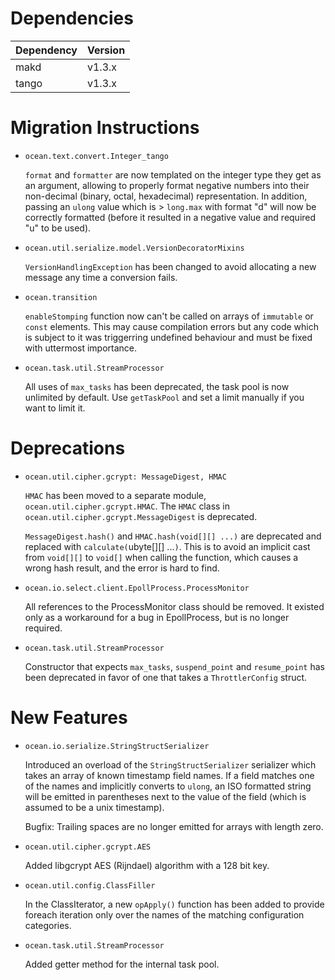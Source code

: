 Dependencies
============

Dependency | Version
-----------|---------
makd       | v1.3.x
tango      | v1.3.x

Migration Instructions
======================

* `ocean.text.convert.Integer_tango`

  `format` and `formatter` are now templated on the integer type they get as an argument,
  allowing to properly format negative numbers into their non-decimal
  (binary, octal, hexadecimal) representation.
  In addition, passing an `ulong` value which is > `long.max` with format "d" will now
  be correctly formatted (before it resulted in a negative value and required "u" to be used).

* `ocean.util.serialize.model.VersionDecoratorMixins`

  `VersionHandlingException` has been changed to avoid allocating a
  new message any time a conversion fails.

* `ocean.transition`

  `enableStomping` function now can't be called on arrays of `immutable` or
  `const` elements. This may cause compilation errors but any code which
  is subject to it was triggerring undefined behaviour and must be fixed
  with uttermost importance.

* `ocean.task.util.StreamProcessor`

  All uses of `max_tasks` has been deprecated, the task pool is now unlimited by
  default. Use `getTaskPool` and set a limit manually if you want to limit it.

Deprecations
============

* `ocean.util.cipher.gcrypt: MessageDigest, HMAC`

  `HMAC` has been moved to a separate module, `ocean.util.cipher.gcrypt.HMAC`.
  The `HMAC` class in `ocean.util.cipher.gcrypt.MessageDigest` is deprecated.

  `MessageDigest.hash()` and `HMAC.hash(void[][] ...)` are deprecated and
   replaced with `calculate(`ubyte[][] ...`)`.  This is to avoid an implicit
   cast from `void[][]` to `void[]` when calling the function, which causes a
   wrong hash result, and the error is hard to find.

* `ocean.io.select.client.EpollProcess.ProcessMonitor`

  All references to the ProcessMonitor class should be removed. It existed
  only as a workaround for a bug in EpollProcess, but is no longer required.

* `ocean.task.util.StreamProcessor`

  Constructor that expects `max_tasks`, `suspend_point` and `resume_point` has
  been deprecated in favor of one that takes a `ThrottlerConfig` struct.

New Features
============

* `ocean.io.serialize.StringStructSerializer`

  Introduced an overload of the `StringStructSerializer` serializer
  which takes an array of known timestamp field names.
  If a field matches one of the names and implicitly converts to `ulong`,
  an ISO formatted string will be emitted in parentheses next to the value of
  the field (which is assumed to be a unix timestamp).

  Bugfix: Trailing spaces are no longer emitted for arrays with length zero.

* `ocean.util.cipher.gcrypt.AES`

  Added libgcrypt AES (Rijndael) algorithm with a 128 bit key.

* `ocean.util.config.ClassFiller`

  In the ClassIterator, a new `opApply()` function has been added to provide
  foreach iteration only over the names of the matching configuration
  categories.

* `ocean.task.util.StreamProcessor`

  Added getter method for the internal task pool.
